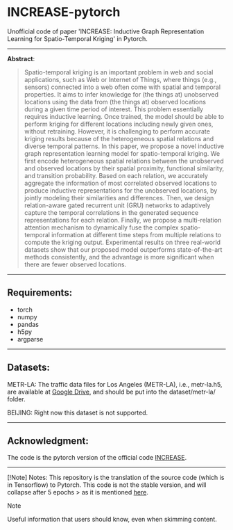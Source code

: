 # INCREASE-pytorch

Unofficial code of paper 'INCREASE: Inductive Graph Representation Learning for Spatio-Temporal Kriging' in Pytorch.

---

**Abstract**:
> Spatio-temporal kriging is an important problem in web and social applications, such as Web or Internet of Things, where things (e.g., sensors) connected into a web often come with spatial and temporal properties. It aims to infer knowledge for (the things at) unobserved locations using the data from (the things at) observed locations during a given time period of interest. This problem essentially requires inductive learning. Once trained, the model should be able to perform kriging for different locations including newly given ones, without retraining. However, it is challenging to perform accurate kriging results because of the heterogeneous spatial relations and diverse temporal patterns. In this paper, we propose a novel inductive graph representation learning model for spatio-temporal kriging. We first encode heterogeneous spatial relations between the unobserved and observed locations by their spatial proximity, functional similarity, and transition probability. Based on each relation, we accurately aggregate the information of most correlated observed locations to produce inductive representations for the unobserved locations, by jointly modeling their similarities and differences. Then, we design relation-aware gated recurrent unit (GRU) networks to adaptively capture the temporal correlations in the generated sequence representations for each relation. Finally, we propose a multi-relation attention mechanism to dynamically fuse the complex spatio-temporal information at different time steps from multiple relations to compute the kriging output. Experimental results on three real-world datasets show that our proposed model outperforms state-of-the-art methods consistently, and the advantage is more significant when there are fewer observed locations. 

---

## Requirements:
+ torch
+ numpy
+ pandas
+ h5py
+ argparse

---

## Datasets:
METR-LA: The traffic data files for Los Angeles (METR-LA), i.e., metr-la.h5, are available at [Google Drive](https://drive.google.com/drive/folders/10FOTa6HXPqX8Pf5WRoRwcFnW9BrNZEIX), and should be put into the dataset/metr-la/ folder.

BEIJING: Right now this dataset is not supported.

---

## Acknowledgment:
The code is the pytorch version of the official code [INCREASE](https://github.com/zhengchuanpan/INCREASE/tree/main).

---

[!Note] Notes:
This repository is the translation of the source code (which is in Tensorflow) to Pytorch. This code is not the stable version, and will collapse after 5 epochs > as it is mentioned [here](https://github.com/zhengchuanpan/INCREASE/issues/2).

> [!NOTE]
> Useful information that users should know, even when skimming content.

